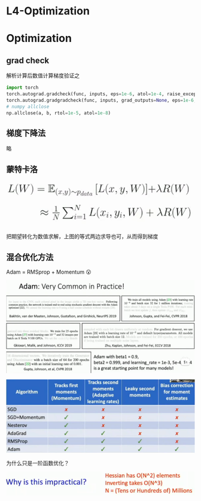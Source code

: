 # L4-Optimization

# Optimization


## grad check
解析计算后数值计算梯度验证之

```python
import torch
torch.autograd.gradcheck(func, inputs, eps=1e-6, atol=1e-4, raise_exception=True)
torch.autograd.gradgradcheck(func, inputs, grad_outputs=None, eps=1e-6, atol=1e-4, raise_exception=True)
# numpy allclose
np.allclose(a, b, rtol=1e-5, atol=1e-8)
```
## 梯度下降法
略

## 蒙特卡洛
![alt text](image.png)

把期望转化为数值求解，上图的等式两边求导也可，从而得到梯度

## 混合优化方法

Adam = RMSprop + Momentum :open_mouth:

![alt text](image-1.png)

![alt text](image-2.png)

为什么只是一阶函数优化？

![alt text](image-3.png)


